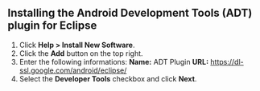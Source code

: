 Installing the Android Development Tools (ADT) plugin for Eclipse
---

1. Click **Help > Install New Software**.
2. Click the **Add** button on the top right.
3. Enter the following informations:
    **Name:** ADT Plugin
    **URL:** https://dl-ssl.google.com/android/eclipse/
4. Select the **Developer Tools** checkbox and click **Next**.